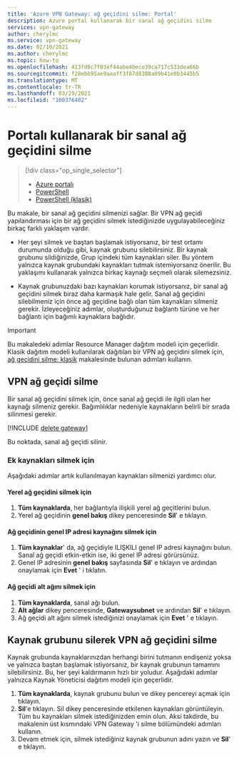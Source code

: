 ```yaml
---
title: 'Azure VPN Gateway: ağ geçidini silme: Portal'
description: Azure portal kullanarak bir sanal ağ geçidini silme
services: vpn-gateway
author: cherylmc
ms.service: vpn-gateway
ms.date: 02/10/2021
ms.author: cherylmc
ms.topic: how-to
ms.openlocfilehash: 413fd8c7f03ef44abe4bece39ca717c533dea66b
ms.sourcegitcommit: f28ebb95ae9aaaff3f87d8388a09b41e0b3445b5
ms.translationtype: MT
ms.contentlocale: tr-TR
ms.lasthandoff: 03/29/2021
ms.locfileid: "100376402"
---
```

# <a name="delete-a-virtual-network-gateway-using-the-portal"></a>Portalı kullanarak bir sanal ağ geçidini silme

> [!div class="op_single_selector"]
> * [Azure portalı](vpn-gateway-delete-vnet-gateway-portal.md)
> * [PowerShell](vpn-gateway-delete-vnet-gateway-powershell.md)
> * [PowerShell (klasik)](vpn-gateway-delete-vnet-gateway-classic-powershell.md)

Bu makale, bir sanal ağ geçidini silmenizi sağlar. Bir VPN ağ geçidi yapılandırması için bir ağ geçidini silmek istediğinizde uygulayabileceğiniz birkaç farklı yaklaşım vardır.

* Her şeyi silmek ve baştan başlamak istiyorsanız, bir test ortamı durumunda olduğu gibi, kaynak grubunu silebilirsiniz. Bir kaynak grubunu sildiğinizde, Grup içindeki tüm kaynakları siler. Bu yöntem yalnızca kaynak grubundaki kaynakları tutmak istemiyorsanız önerilir. Bu yaklaşımı kullanarak yalnızca birkaç kaynağı seçmeli olarak silemezsiniz.

* Kaynak grubunuzdaki bazı kaynakları korumak istiyorsanız, bir sanal ağ geçidini silmek biraz daha karmaşık hale gelir. Sanal ağ geçidini silebilmeniz için önce ağ geçidine bağlı olan tüm kaynakları silmeniz gerekir. İzleyeceğiniz adımlar, oluşturduğunuz bağlantı türüne ve her bağlantı için bağımlı kaynaklara bağlıdır.

> [!IMPORTANT]
> Bu makaledeki adımlar Resource Manager dağıtım modeli için geçerlidir. Klasik dağıtım modeli kullanılarak dağıtılan bir VPN ağ geçidini silmek için, [ağ geçidini silme: klasik](vpn-gateway-delete-vnet-gateway-classic-powershell.md) makalesinde bulunan adımları kullanın.

## <a name="delete-a-vpn-gateway"></a>VPN ağ geçidi silme

Bir sanal ağ geçidini silmek için, önce sanal ağ geçidi ile ilgili olan her kaynağı silmeniz gerekir. Bağımlılıklar nedeniyle kaynakların belirli bir sırada silinmesi gerekir.

[!INCLUDE [delete gateway](../../includes/vpn-gateway-delete-vnet-gateway-portal-include.md)]

Bu noktada, sanal ağ geçidi silinir.

### <a name="to-delete-additional-resources"></a>Ek kaynakları silmek için

Aşağıdaki adımlar artık kullanılmayan kaynakları silmenizi yardımcı olur.

#### <a name="to-delete-the-local-network-gateway"></a>Yerel ağ geçidini silmek için

1. **Tüm kaynaklarda**, her bağlantıyla ilişkili yerel ağ geçitlerini bulun.
1. Yerel ağ geçidinin **genel bakış** dikey penceresinde **Sil**' e tıklayın.

#### <a name="to-delete-the-public-ip-address-resource-for-the-gateway"></a>Ağ geçidinin genel IP adresi kaynağını silmek için

1. **Tüm kaynaklar**' da, ağ geçidiyle ILIŞKILI genel IP adresi kaynağını bulun. Sanal ağ geçidi etkin-etkin ise, iki genel IP adresi görürsünüz.
1. Genel IP adresinin **genel bakış** sayfasında **Sil**' e tıklayın ve ardından onaylamak için **Evet** ' i tıklatın.

#### <a name="to-delete-the-gateway-subnet"></a>Ağ geçidi alt ağını silmek için

1. **Tüm kaynaklarda**, sanal ağı bulun. 
1. **Alt ağlar** dikey penceresinde, **Gatewaysubnet** ve ardından **Sil**' e tıklayın. 
1. Ağ geçidi alt ağını silmek istediğinizi onaylamak için **Evet** ' e tıklayın.

## <a name="delete-a-vpn-gateway-by-deleting-the-resource-group"></a><a name="deleterg"></a>Kaynak grubunu silerek VPN ağ geçidini silme

Kaynak grubunda kaynaklarınızdan herhangi birini tutmanın endişeniz yoksa ve yalnızca baştan başlamak istiyorsanız, bir kaynak grubunun tamamını silebilirsiniz. Bu, her şeyi kaldırmanın hızlı bir yoludur. Aşağıdaki adımlar yalnızca Kaynak Yöneticisi dağıtım modeli için geçerlidir.

1. **Tüm kaynaklarda**, kaynak grubunu bulun ve dikey pencereyi açmak için tıklayın.
1. **Sil**'e tıklayın. Sil dikey penceresinde etkilenen kaynakları görüntüleyin. Tüm bu kaynakları silmek istediğinizden emin olun. Aksi takdirde, bu makalenin üst kısmındaki VPN Gateway 'i silme bölümündeki adımları kullanın.
1. Devam etmek için, silmek istediğiniz kaynak grubunun adını yazın ve **Sil**' e tıklayın.
